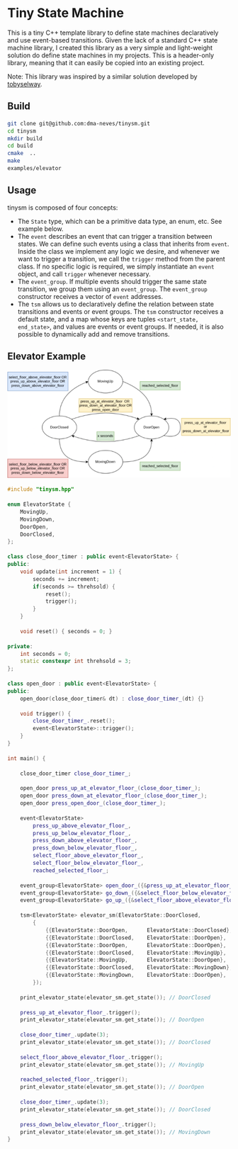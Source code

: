 # Tiny State Machine

This is a tiny C++ template library to define state machines declaratively and use event-based transitions. Given the lack of a standard C++ state machine library, I created this library as a very simple and light-weight solution do define state machines in my projects. This is a header-only library, meaning that it can easily be copied into an existing project.

Note: This library was inspired by a similar solution developed by [tobyselway](https://github.com/tobyselway).

## Build

```bash
git clone git@github.com:dma-neves/tinysm.git
cd tinysm
mkdir build
cd build
cmake  ..
make
examples/elevator
```

## Usage

tinysm is composed of four concepts:

- The `State` type, which can be a primitive data type, an enum, etc. See example below.
- The `event` describes an event that can trigger a transition between states. We can define such events using a class that inherits from `event`. Inside the class we implement any logic we desire, and whenever we want to trigger a transition, we call the `trigger` method from the parent class. If no specific logic is required, we simply instantiate an `event` object, and call `trigger` whenever necessary.
- The `event_group`. If multiple events should trigger the same state transition, we group them using an `event_group`. The `event_group` constructor receives a vector of `event` addresses.
- The `tsm` allows us to declaratively define the relation between state transitions and events or event groups. The `tsm` constructor receives a default state, and a map whose keys are tuples `<start_state, end_state>`, and values are events or event groups. If needed, it is also possible to dynamically add and remove transitions.

## Elevator Example

![alt text](other/elevator_resize.png)


```c++
#include "tinysm.hpp"

enum ElevatorState {
    MovingUp,
    MovingDown,
    DoorOpen,
    DoorClosed,
};

class close_door_timer : public event<ElevatorState> {
public:
    void update(int increment = 1) {
        seconds += increment;
        if(seconds >= threhsold) {
            reset();
            trigger();
        }
    }

    void reset() { seconds = 0; }
    
private:
    int seconds = 0;
    static constexpr int threhsold = 3;
};

class open_door : public event<ElevatorState> {
public:
    open_door(close_door_timer& dt) : close_door_timer_(dt) {}
    
    void trigger() {
        close_door_timer_.reset();
        event<ElevatorState>::trigger();
    }
}

int main() {

    close_door_timer close_door_timer_;

    open_door press_up_at_elevator_floor_(close_door_timer_);
    open_door press_down_at_elevator_floor_(close_door_timer_);
    open_door press_open_door_(close_door_timer_);

    event<ElevatorState> 
        press_up_above_elevator_floor_,
        press_up_below_elevator_floor_,
        press_down_above_elevator_floor_,
        press_down_below_elevator_floor_,
        select_floor_above_elevator_floor_,
        select_floor_below_elevator_floor_,
        reached_selected_floor_;

    event_group<ElevatorState> open_door_({&press_up_at_elevator_floor_, &press_down_at_elevator_floor_, &press_open_door_});
    event_group<ElevatorState> go_down_({&select_floor_below_elevator_floor_, &press_up_below_elevator_floor_, &press_down_below_elevator_floor_});
    event_group<ElevatorState> go_up_({&select_floor_above_elevator_floor_, &press_up_above_elevator_floor_, &press_down_above_elevator_floor_});

    tsm<ElevatorState> elevator_sm(ElevatorState::DoorClosed, 
        {
            {{ElevatorState::DoorOpen,      ElevatorState::DoorClosed}, close_door_timer_},
            {{ElevatorState::DoorClosed,    ElevatorState::DoorOpen},   open_door_},
            {{ElevatorState::DoorOpen,      ElevatorState::DoorOpen},   open_door_},
            {{ElevatorState::DoorClosed,    ElevatorState::MovingUp},   go_up_},
            {{ElevatorState::MovingUp,      ElevatorState::DoorOpen},   reached_selected_floor_},
            {{ElevatorState::DoorClosed,    ElevatorState::MovingDown}, go_down_},
            {{ElevatorState::MovingDown,    ElevatorState::DoorOpen},   reached_selected_floor_},
        });

    print_elevator_state(elevator_sm.get_state()); // DoorClosed

    press_up_at_elevator_floor_.trigger();
    print_elevator_state(elevator_sm.get_state()); // DoorOpen

    close_door_timer_.update(3); 
    print_elevator_state(elevator_sm.get_state()); // DoorClosed

    select_floor_above_elevator_floor_.trigger();
    print_elevator_state(elevator_sm.get_state()); // MovingUp

    reached_selected_floor_.trigger();
    print_elevator_state(elevator_sm.get_state()); // DoorOpen

    close_door_timer_.update(3);
    print_elevator_state(elevator_sm.get_state()); // DoorClosed

    press_down_below_elevator_floor_.trigger();
    print_elevator_state(elevator_sm.get_state()); // MovingDown
}

```
